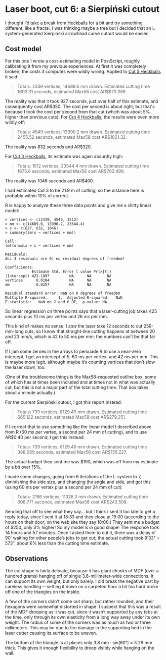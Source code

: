 Laser boot, cut 6: a Sierpiński cutout
======================================

I thought I’d take a break from [Heckballs](../cut-5) for a bit and
try something different, like a fractal.  I was thinking maybe a tree
but I decided that an L-system-generated Sierpiński arrowhead curve
cutout would be easier.

Cost model
----------

For this one I wrote a cost-estimating model in PostScript, roughly
calibrating it from my previous experiences.  At first it was
completely broken; the costs it computes were wildly wrong.  Applied to
[Cut 5 Heckballs](../cut-5) it said:

> Totals: 2339 vertices; 14689.6 mm drawn.
> Estimated cutting time 1603.31 seconds, estimated Max58 cost AR$673.389.

The reality was that it took 827 seconds, just over half of this
estimate, and consequently cost AR$350.  The cost per second is about
right, but that's because I took the cost per second from that cut
(which was about 5% higher than previous cuts).  For [Cut 4
Heckballs](../cut-4), the results were even more wildly off:

> Totals: 4549 vertices; 13990.2 mm drawn.
> Estimated cutting time 2455.52 seconds, estimated Max58 cost AR$1031.32.

The reality was 832 seconds and AR$320.

For [Cut 3 Heckballs](../cut-3), its estimate was again absurdly high:

> Totals: 1512 vertices; 23544.4 mm drawn.
> Estimated cutting time 1675.0 seconds, estimated Max58 cost AR$703.499.

The reality was 1046 seconds and AR$400.

I had estimated Cut 3 to be 21.9 m of cutting, so the distance here is
probably within 10% of correct.

R is happy to analyze these three data points and give me a shitty
linear model:

    > vertices <- c(2339, 4549, 1512)
    > mm <- c(14689.6, 13990.2, 23544.4)
    > s <- c(827, 832, 1046)
    > summary(lm(s ~ vertices + mm))

    Call:
    lm(formula = s ~ vertices + mm)

    Residuals:
    ALL 3 residuals are 0: no residual degrees of freedom!

    Coefficients:
                Estimate Std. Error t value Pr(>|t|)
    (Intercept) 425.1097         NA      NA       NA
    vertices      0.0104         NA      NA       NA
    mm            0.0257         NA      NA       NA

    Residual standard error: NaN on 0 degrees of freedom
    Multiple R-squared:     1,	Adjusted R-squared:   NaN 
    F-statistic:   NaN on 2 and 0 DF,  p-value: NA 

So linear regression on three points says that a laser-cutting job
takes 425 seconds plus 10 ms per vertex and 26 ms per mm.

This kind of makes no sense.  I *saw* the laser take 12 seconds to cut
259-mm-long cuts, so I know that straight-line cutting happens at
between 20 and 23 mm/s, which is 42 to 50 ms per mm; the numbers can’t
be that far off.

If I jam some zeroes in the arrays to persuade R to use a near-zero
intercept, I get an intercept of 5, 60 ms per vertex, and 42 ms per
mm.  This is maybe more legit, although maybe it’s counting vertices
that don’t slow the laser down, too.

(One of the troublesome things is the Max58-requested outline box,
some of which has at times been included and at times not in what was
actually cut, but this is not a major part of the total cutting time.
That box takes about a minute actually.)

For the current Sierpiński cutout, I got this report instead:

> Totals: 739 vertices; 8129.49 mm drawn.
> Estimated cutting time 665.122 seconds, estimated Max58 cost AR$279.351.

If I correct that to use something like the linear model I described
above from R (60 ms per vertex, a second per 24 mm of cutting), and to
use AR$0.40 per second, I get this instead:

> Totals: 739 vertices; 8129.49 mm drawn.
> Estimated cutting time 388.069 seconds, estimated Max58 cost AR$155.227.

The actual budget they sent me was $190, which was off from my
estimate by a bit over 15%.

I made some changes, going from 6 iterations of the L-system to 7,
diminishing the side size, and changing the angle and side, and got
this (using 60 ms per vertex plus a second per 24 mm of cut):

> Totals: 2196 vertices; 11328.3 mm drawn.
> Estimated cutting time 608.771 seconds, estimated Max58 cost AR$243.508.

Sending that off to see what they say... but I think I sent it too
late to get a reply today, since I sent it at 18:33 and they close at
19:00 (according to the hours on their door; on the web site they say
18:00.)  They sent me a budget of $250, only 3% higher!  So my model
is in good shape!  The response took 14 hours and 57 minutes.  Once I
asked them to cut it, there was a delay of 90' waiting for other
people’s jobs to get cut; the actual cutting took 9’33" = 573", about
6% less than the cutting time estimate.

Observations
------------

The cut shape is fairly delicate, because it has giant chunks of MDF
(over a hundred grams) hanging off of single 3.8-millimeter-wide
connections.  It can support its own weight, but only barely.  I did
break the negative part by careless handling — setting it down on a
carpeted floor a bit too hard broke off one of the triangles on the
inside.

A few of the corners didn’t come out sharp, but rather rounded, and
their hexagons were somewhat distorted in shape.  I suspect that this
was a result of the MDF drooping as it was cut, since it wasn’t
supported by any tabs at the time, only through its own elasticity
from a long way away under its own weight.  The radius of some of the
corners was as much as two or three millimeters.  This may be due to
fire damage in the supporting bed in the laser cutter causing its
surface to be uneven.

The bottom of the triangle is at places only 3.8 mm · sin(60°) =
3.29 mm thick.  This gives it enough flexibility to droop visibly
while hanging on the wall.
